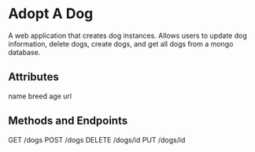 # Adopt A Dog
A web application that creates dog instances.  Allows users to update dog information, delete dogs, create dogs, and get all dogs from a mongo database.

## Attributes
name
breed
age
url

## Methods and Endpoints
GET /dogs
POST /dogs
DELETE /dogs/id
PUT /dogs/id